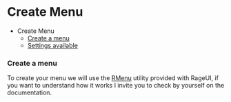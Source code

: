 # Create Menu

- Create Menu
    - [Create a menu](#create-menu)
    - [Settings available](/docs/{{version}}/menu-settings)
    
<a name="create-menu"></a>
### Create a menu

To create your menu we will use the [RMenu](/docs/{{version}}/rmenu) utility provided with RageUI, if you want to understand how it works I invite you to check by yourself on the documentation.
